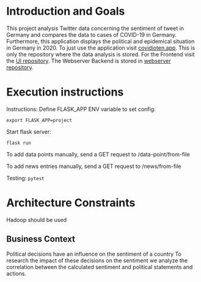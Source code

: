 # Introduction and Goals

This project analysis Twitter data concerning the sentiment of tweet in Germany and compares the data to cases of COVID-19 in Germany. Furthermore, this application displays the political and epidemical situation in Germany in 2020. To just use the application visit [covidioten.app](https://covidioten.app/#/polit).
This is only the repository where the data analysis is stored. For the Frontend visit the [UI repository](https://github.com/Covidioten/UI). 
The Webserver Backend is stored in [webserver repository](https://github.com/Covidioten/WebServer).

# Execution instructions

Instructions:
Define FLASK_APP ENV variable to set config:
```
export FLASK_APP=project
```

Start flask server:
```
flask run
```

To add data points manually, send a GET request to /data-point/from-file

To add news entries manually, send a GET request to /news/from-file


Testing:
`pytest`


# Architecture Constraints

Hadoop should be used


## Business Context
Political decisions have an influence on the sentiment of a country
To research the impact of these decisions on the sentiment we analyze the correlation between the calculated sentiment and political statements and actions.
